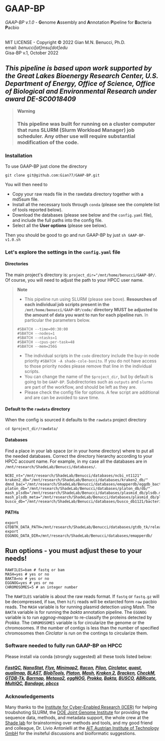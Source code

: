 # **GAAP-BP**

*GAAP-BP v.1.0* - **G**enome **A**ssembly and **A**nnotation **P**ipeline for **B**acteria **P**acbio<br>
<br>

MIT LICENSE - Copyright © 2022 Gian M.N. Benucci, Ph.D.<br>
email: *benucci[at]msu[dot]edu*<br>
Gisa-BP v.1, October 2022<br>

## *This pipeline is based upon work supported by the Great Lakes Bioenergy Research Center, U.S. Department of Energy, Office of Science, Office of Biological and Environmental Research under award DE-SC0018409*

> __Warning__<br>
> ### **This pipeline was built for running on a cluster computer that runs SLURM (Slurm Workload Manager) job scheduler. Any other use will require substantial modification of the code.**
> 

### **Installation**

To use GAAP-BP just clone the directory 
```
git clone git@github.com:Gian77/GAAP-BP.git
```
You will then need to 
* Copy your raw reads file in the rawdata directory together with a md5sum file.
* Install all the necessary tools through `conda` (please see the complete list of tools reported below).
* Download the databases (please see below and the `config.yaml` file), and include the full paths into the config file.
* Select all the **User options** (please see below).

Then you should be good to go and run GAAP-BP by just 
`sh GAAP-BP-v1.0.sh`

### **Let's explore the settings in the `config.yaml` file**

#### **Directories**
The main project's directory is: `project_dir="/mnt/home/benucci/GAAP-BP/`. Of course, you will need to adjust the path to your HPCC user name. 

> __Note__ <br> 
> * This pipeline run using SLURM (please see bove). **Resourches of each individual job scripts present in the `/mnt/home/benucci/GAAP-BP/code/` directory MUST be adjusted to the amount of data you want to run for each pipeline run.** In particular the parameters below.
> ```
> #SBATCH --time=00:30:00
> #SBATCH --nodes=1
> #SBATCH --ntasks=1
> #SBATCH --cpus-per-task=48
> #SBATCH --mem=256G
> ```
> * The individual scripts in the `code` directory include the buy-in node priority `#SBATCH -A shade-cole-bonito`. If you do not have access to those priority nodes please remove that line in the individual scripts.
> * You can change the name of the `$project_dir`, but by default is going to be `GAAP-BP`. Subdirectories such as `outputs` and `slurms` are part of the workflow, and should be left as they are.
> * Please check the config file for options. A few script are additional and are can be avoided to save time.

#### **Default to the `rawdata` directory**
When the config is sourced it defaults to the `rawdata` project directory
```
cd $project_dir/rawdata/
```

#### **Databases**
Find a place in your lab space (or in your home directory) where to put all the needed databases.
Correct the directory hierarchy according to your HPCC account name. For example, in my case all the
databases are in `/mnt/research/ShadeLab/Benucci/databases/`.

```
NCBI_nt="/mnt/research/ShadeLab/Benucci/databases/ncbi_nt1121"
kraken2_db="/mnt/research/ShadeLab/Benucci/databases/kraken2_db/"
dmnd_bac="/mnt/research/ShadeLab/Benucci/databases/emapperdb/eggdb_bacteria.dmnd"
platon_db="/mnt/research/ShadeLab/Benucci/databases/platon_db/db/"
mash_plsdb="/mnt/research/ShadeLab/Benucci/databases/plasmid_db/plsdb.msh"
mash_plsdb_meta="/mnt/research/ShadeLab/Benucci/databases/plasmid_db/plsdb.tsv"
busco_db="/mnt/research/ShadeLab/Benucci/databases/busco_db1121/bacteria_odb10"
```
#### **PATHs**
```
export GTDBTK_DATA_PATH=/mnt/research/ShadeLab/Benucci/databases/gtdb_tk/release207_v2
export EGGNOG_DATA_DIR=/mnt/research/ShadeLab/Benucci/databases/emapperdb/
```

## Run options - you must adjust these to your needs!
```
RAWFILES=bam # fastq or bam
MASH=yes # yes or no
BAKTA=no # yes or no
EGGNOG=yes # yes or no
CHROMOSOMES=5 # an integer number
```
The `RAWFILES` variable is about the raw reads format. If `fastq` or `fastq.gz` will be decompressed, if `bam`, then `hifi` reads will be extarcted form `raw` pacbio reads.
The `MASH` variable is for running plasmid detection using *Mash*.
The `BAKTA` variable is for running the *bakta* annotation pipeline.
The `EGGNOG` variable is to run *eggnog-mapper* to re-classify the proteins detected by *Prokka*.
The `CHROMOSOMES` variable is for circularize the genome or the chromosomes. If the number of contigs is less than the number of specified chromosomes then *Circlator* is run on the contings to circularize them.

### **Software needed to fully run GAAP-BP on HPCC**

Please install via conda (strongly suggested) all these tools listed below: 
##### **[FastQC](https://www.bioinformatics.babraham.ac.uk/projects/fastqc/), [NanoStat](https://github.com/wdecoster/nanostat), [Flye](https://github.com/fenderglass/Flye), [Minimap2](https://github.com/lh3/minimap2), [Racon](https://github.com/isovic/racon), [Pilon](https://github.com/broadinstitute/pilon/wiki), [Circlator](https://sanger-pathogens.github.io/circlator/), [quast](http://bioinf.spbau.ru/quast), [qualimap](https://github.com/EagleGenomics-cookbooks/QualiMap), [BLAST](https://blast.ncbi.nlm.nih.gov/Blast.cgi?PAGE_TYPE=BlastDocs), [BlobTools](https://github.com/DRL/blobtools), [Platon](https://github.com/oschwengers/platon), [Mash](https://github.com/marbl/Mash), [Kraken 2](https://ccb.jhu.edu/software/kraken2/), [Bracken](https://github.com/jenniferlu717/Bracken), [CheckM](https://ecogenomics.github.io/CheckM/), [GTDB-Tk](https://github.com/Ecogenomics/GTDBTk), [Barrnap](https://github.com/tseemann/barrnap), [Metaxa2](https://microbiology.se/software/metaxa2/), [eggNOG](https://github.com/eggnogdb), [Prokka](https://github.com/tseemann/prokka), [Bakta](https://github.com/oschwengers/bakta), [BUSCO](https://busco.ezlab.org/), [ABRicate](https://github.com/tseemann/abricate), [MultiQC](https://github.com/ewels/MultiQC), [Bandage](https://github.com/rrwick/Bandage), [pbccs](https://github.com/PacificBiosciences/pbbioconda)**

### **Acknowledgements**
Many thanks to the [Institute for Cyber-Enabled Research (ICER)](https://icer.msu.edu/) for helping troubshoting SLURM, the [DOE Joint Genome Institute](https://jgi.doe.gov/) for providing the sequence data, methods, and metadata support, the whole crew at the [Shade lab](https://ashley17061.wixsite.com/shadelab) for brainstorming over methods and tools, and my good friend and colleague, Dr. Livio Antonielli at the [AIT Austrian Institute of Technology GmbH](https://www.ait.ac.at/en/) for the insiteful discussions and bioiformatic suggestions.

